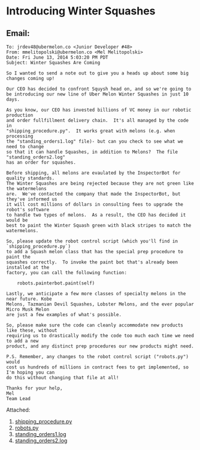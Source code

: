 
Introducing Winter Squashes
=======

Email:
-------

```
To: jrdev48@ubermelon.co <Junior Developer #48>
From: mmelitopolski@ubermelon.co <Mel Melitopolski> 
Date: Fri June 13, 2014 5:03:20 PM PDT
Subject: Winter Squashes Are Coming

So I wanted to send a note out to give you a heads up about some big changes coming up!

Our CEO has decided to confront Squysh head on, and so we're going to
be introducing our new line of Uber Melon Winter Squashes in just 10 days.

As you know, our CEO has invested billions of VC money in our robotic production
and order fullfillment delivery chain.  It's all managed by the code in 
"shipping_procedure.py".  It works great with melons (e.g. when processing
the "standing_orders1.log" file)- but can you check to see what we need to change 
so that it can handle Squashes, in addition to Melons?  The file "standing_orders2.log"
has an order for squashes.

Before shipping, all melons are evaulated by the InspectorBot for quality standards.
The Winter Squashes are being rejected because they are not green like the watermelons
are.  We've contacted the company that made the InspectorBot, but they've informed us
it will cost millions of dollars in consulting fees to upgrade the robot's software
to handle two types of melons.  As a result, the CEO has decided it would be
best to paint the Winter Squash green with black stripes to match the watermelons.

So, please update the robot control script (which you'll find in `shipping_procedure.py`)
to add a Squash melon class that has the special prep procedure to paint the
squashes correctly.  To invoke the paint bot that's already been installed at the 
factory, you can call the following function:
    
    robots.painterbot.paint(self)

Lastly, we anticipate a few more classes of specialty melons in the near future. Kobe 
Melons, Tazmanian Devil Squashes, Lobster Melons, and the ever popular Micro Musk Melon 
are just a few examples of what's possible.

So, please make sure the code can cleanly accommodate new products like these, without 
requiring us to drastically modify the code too much each time we need to add a new 
product, and any distinct prep procedures our new products might need.

P.S. Remember, any changes to the robot control script ("robots.py") would 
cost us hundreds of millions in contract fees to get implemented, so I'm hoping you can
do this without changing that file at all!

Thanks for your help,
Mel
Team Lead
```

Attached:

1. [shipping_procedure.py](https://github.com/hackbrightacademy/Homework/blob/master/Homework06b/shipping_procedure.py)
1. [robots.py](https://github.com/hackbrightacademy/Homework/blob/master/Homework06b/robots.py)
1. [standing_orders1.log](https://github.com/hackbrightacademy/Homework/blob/master/Homework06b/standing_orders1.log)
1. [standing_orders2.log](https://github.com/hackbrightacademy/Homework/blob/master/Homework06b/standing_orders2.log)

